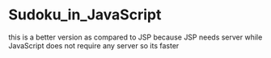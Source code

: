 # Sudoku_in_JavaScript
this is a better version as compared to JSP because JSP needs server while JavaScript does not require any server so its faster

